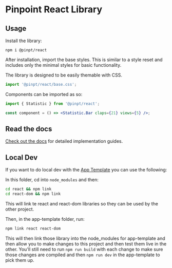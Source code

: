 # Pinpoint React Library

## Usage

Install the library:

```
npm i @pinpt/react
```

After installation, import the base styles. This is similar to a style reset and includes only the minimal styles for basic functionality.

The library is designed to be easily themable with CSS.

```jsx
import '@pinpt/react/base.css';
```

Components can be imported as so:

```jsx
import { Statistic } from '@pinpt/react';

const component = () => <Statistic.Bar claps={21} views={5} />;
```

## Read the docs

[Check out the docs](react.preview.pinpoint.com/) for detailed implementation guides.

## Local Dev

If you want to do local dev with the [App Template](https://github.com/pinpt/app-template) you can use the following:

In this folder, cd into `node_modules` and then:

```bash
cd react && npm link
cd react-dom && npm link
```

This will link te react and react-dom libraries so they can be used by the other project.

Then, in the app-template folder, run:

```bash
npm link react react-dom
```

This will then link those library into the node_modules for app-template and then allow you to make changes to this project and then test them live in the other. You'll still need to run `npm run build` with each change to make sure those changes are compiled and then `npm run dev` in the app-template to pick them up.
